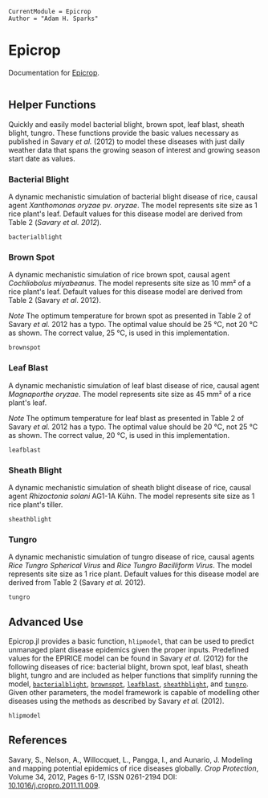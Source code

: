 ```@meta
CurrentModule = Epicrop
Author = "Adam H. Sparks"
```

# Epicrop

Documentation for [Epicrop](https://github.com/adamhsparks/Epicrop.jl).

```@index
```

## Helper Functions

Quickly and easily model bacterial blight, brown spot, leaf blast, sheath blight, tungro.
These functions provide the basic values necessary as published in Savary _et al._ (2012) to model these diseases with just daily weather data that spans the growing season of interest and growing season start date as values.

### Bacterial Blight

A dynamic mechanistic simulation of bacterial blight disease of rice, causal agent _Xanthomonas oryzae_ pv. _oryzae_.
The model represents site size as 1 rice plant's leaf.
Default values for this disease model are derived from Table 2 (_Savary et al. 2012_).

```@docs
bacterialblight
```

### Brown Spot

A dynamic mechanistic simulation of rice brown spot, causal agent _Cochliobolus miyabeanus_.
The model represents site size as 10 mm² of a rice plant's leaf.
Default values for this disease model are derived from Table 2 (Savary _et al_. 2012).

_Note_ The optimum temperature for brown spot as presented in Table 2 of Savary _et al._ 2012 has a typo.
The optimal value should be 25 °C, not 20 °C as shown.
The correct value, 25 °C, is used in this implementation.

```@docs
brownspot
```

### Leaf Blast

A dynamic mechanistic simulation of leaf blast disease of rice, causal agent _Magnaporthe oryzae_.
The model represents site size as 45 mm² of a rice plant's leaf.

_Note_ The optimum temperature for leaf blast as presented in Table 2 of Savary _et al._ 2012 has a typo.
The optimal value should be 20 °C, not 25 °C as shown.
The correct value, 20 °C, is used in this implementation.

```@docs
leafblast
```

### Sheath Blight

A dynamic mechanistic simulation of sheath blight disease of rice, causal agent _Rhizoctonia solani_ AG1-1A Kühn.
The model represents site size as 1 rice plant's tiller.

```@docs
sheathblight
```

### Tungro

A dynamic mechanistic simulation of tungro disease of rice, causal agents _Rice Tungro Spherical Virus_ and _Rice Tungro Bacilliform Virus_.
The model represents site size as 1 rice plant.
Default values for this disease model are derived from Table 2 (Savary _et al._ 2012).

```@docs
tungro
```

## Advanced Use


Epicrop.jl provides a basic function, `hlipmodel`, that can be used to predict unmanaged plant disease epidemics given the proper inputs.
Predefined values for the EPIRICE model can be found in Savary _et al._ (2012) for the following diseases of rice: bacterial blight, brown spot, leaf blast, sheath blight, tungro and are included as helper functions that simplify running the model, [`bacterialblight`](@ref), [`brownspot`](@ref), [`leafblast`](@ref), [`sheathblight`](@ref), and [`tungro`](@ref).
Given other parameters, the model framework is capable of modelling other diseases using the methods as described by Savary _et al._ (2012).

```@docs
hlipmodel
```

## References

Savary, S., Nelson, A., Willocquet, L., Pangga, I., and Aunario,  J. Modeling and mapping potential epidemics of rice diseases globally. _Crop Protection_, Volume 34, 2012, Pages 6-17, ISSN 0261-2194 DOI: [10.1016/j.cropro.2011.11.009](http://dx.doi.org/10.1016/j.cropro.2011.11.009).
